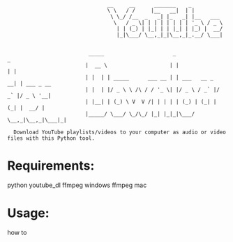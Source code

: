 ```
                                __     __      _______    _          
                                \ \   / /     |__   __|  | |         
                                 \ \_/ /__  _   _| |_   _| |__   ___ 
                                  \   / _ \| | | | | | | | '_ \ / _ \
                                   | | (_) | |_| | | |_| | |_) |  __/
                                   |_|\___/ \__,_|_|\__,_|_.__/ \___|


                          _____                      _                 _           
                         |  __ \                    | |               | |          
                         | |  | | _____      ___ __ | | ___   __ _  __| | ___ _ __ 
                         | |  | |/ _ \ \ /\ / / '_ \| |/ _ \ / _` |/ _` |/ _ \ '__|
                         | |__| | (_) \ V  V /| | | | | (_) | (_| | (_| |  __/ |   
                         |_____/ \___/ \_/\_/ |_| |_|_|\___/ \__,_|\__,_|\___|_|   

```
      Download YouTube playlists/videos to your computer as audio or video files with this Python tool.

# Requirements:
python
youtube_dl
ffmpeg windows
ffmpeg mac
# Usage:
how to
